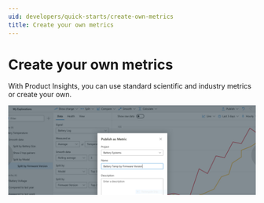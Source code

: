 ```yaml
---
uid: developers/quick-starts/create-own-metrics
title: Create your own metrics
---
```


# Create your own metrics

With Product Insights, you can use standard scientific and industry metrics or create your own.

![Creating metrics](create-metrics.png)
